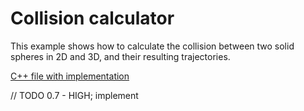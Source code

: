 # Collision calculator

This example shows how to calculate the collision between two solid spheres in 2D and 3D, and their resulting trajectories. 

[C++ file with implementation](/docs_examples/examples/example2_collision_calculator.cpp)

// TODO 0.7 - HIGH; implement
